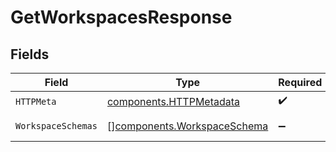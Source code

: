 # GetWorkspacesResponse


## Fields

| Field                                                                      | Type                                                                       | Required                                                                   | Description                                                                |
| -------------------------------------------------------------------------- | -------------------------------------------------------------------------- | -------------------------------------------------------------------------- | -------------------------------------------------------------------------- |
| `HTTPMeta`                                                                 | [components.HTTPMetadata](../../models/components/httpmetadata.md)         | :heavy_check_mark:                                                         | N/A                                                                        |
| `WorkspaceSchemas`                                                         | [][components.WorkspaceSchema](../../models/components/workspaceschema.md) | :heavy_minus_sign:                                                         | A list of workspaces                                                       |